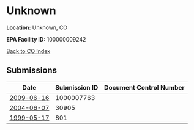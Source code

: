 # Unknown

**Location:** Unknown, CO

**EPA Facility ID:** 100000009242

[Back to CO Index](../../index.md)

## Submissions

| Date | Submission ID | Document Control Number |
|------|--------------|-------------------------|
| [2009-06-16](submissions/1000007763.md) | 1000007763 |  |
| [2004-06-07](submissions/30905.md) | 30905 |  |
| [1999-05-17](submissions/801.md) | 801 |  |
